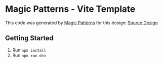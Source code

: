 # Magic Patterns - Vite Template

This code was generated by [Magic Patterns](https://magicpatterns.com) for this design: [Source Design](https://www.magicpatterns.com/c/5nmjbz885dcx8jbad6gmhq)

## Getting Started

1. Run `npm install`
2. Run `npm run dev`

